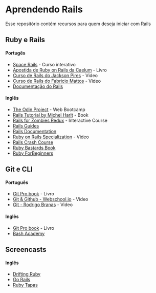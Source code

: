 # Aprendendo Rails
Esse repositório contém recursos para quem deseja iniciar com Rails 

## Ruby e Rails

#### Portugês

* [Space Rails](http://spacerails.com.br/) - Curso interativo
* [Apostida de Ruby on Rails da Caelum](https://www.caelum.com.br/apostila-ruby-on-rails/) - Livro
* [Curso de Rails do Jackson Pires](https://www.youtube.com/playlist?list=PLe3LRfCs4go-mkvHRMSXEOG-HDbzesyaP) - Video
* [Curso de Rails do Fabricio Mattos](https://www.youtube.com/watch?v=2SEKJdKzwNU&list=PLFeyfVYazTkJN6uM5opCfSN_xjxrMybXV) - Video
* [Documentação do Rails](http://api.rubyonrails.org/)

#### Inglês

* [The Odin Project](http://www.theodinproject.com/) - Web Bootcamp
* [Rails Tutorial by Michel Harlt](https://www.railstutorial.org/book) - Book
* [Rails for Zombies Redux](https://www.codeschool.com/courses/rails-for-zombies-redux) - Interactive Course
* [Rails Guides](http://guides.rubyonrails.org/)
* [Rails Documentation](http://api.rubyonrails.org/)
* [Ruby on Rails Specialization](https://www.coursera.org/specializations/ruby-on-rails) - Video
* [Rails Crash Course](http://www.developingandrails.com/2015/01/crash-course-on-modern-web-development.html)
* [Ruby Bastards Book](http://ruby.bastardsbook.com/)
* [Ruby ForBeginners](http://ruby-for-beginners.rubymonstas.org/index.html)

## Git e CLI

#### Português

* [Git Pro book](https://git-scm.com/book/pt-br/v1) - Livro
* [Git & Github - Webschool.io](https://www.youtube.com/watch?v=Ahv6vPTZJqk) - Video
* [Git - Rodrigo Branas](https://www.youtube.com/watch?v=C18qzn7j4SM&list=PLQCmSnNFVYnRdgxOC_ufH58NxlmM6VYd1) - Video

#### Inglês

* [Git Pro book](https://git-scm.com/book/en/v2) - Livro
* [Bash Academy](http://guide.bash.academy/)

## Screencasts

#### Inglês

* [Drifting Ruby](https://www.driftingruby.com/) 
* [Go Rails](https://gorails.com/) 
* [Ruby Tapas](https://www.rubytapas.com/)
